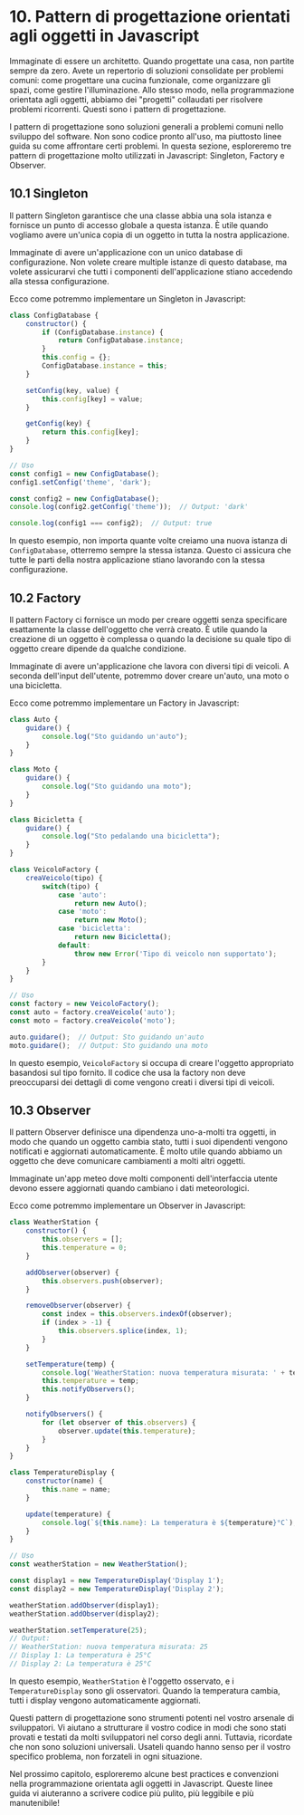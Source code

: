 # 10. Pattern di progettazione orientati agli oggetti in Javascript

Immaginate di essere un architetto. Quando progettate una casa, non partite sempre da zero. Avete un repertorio di soluzioni consolidate per problemi comuni: come progettare una cucina funzionale, come organizzare gli spazi, come gestire l'illuminazione. Allo stesso modo, nella programmazione orientata agli oggetti, abbiamo dei "progetti" collaudati per risolvere problemi ricorrenti. Questi sono i pattern di progettazione.

I pattern di progettazione sono soluzioni generali a problemi comuni nello sviluppo del software. Non sono codice pronto all'uso, ma piuttosto linee guida su come affrontare certi problemi. In questa sezione, esploreremo tre pattern di progettazione molto utilizzati in Javascript: Singleton, Factory e Observer.

## 10.1 Singleton

Il pattern Singleton garantisce che una classe abbia una sola istanza e fornisce un punto di accesso globale a questa istanza. È utile quando vogliamo avere un'unica copia di un oggetto in tutta la nostra applicazione.

Immaginate di avere un'applicazione con un unico database di configurazione. Non volete creare multiple istanze di questo database, ma volete assicurarvi che tutti i componenti dell'applicazione stiano accedendo alla stessa configurazione.

Ecco come potremmo implementare un Singleton in Javascript:

```javascript
class ConfigDatabase {
    constructor() {
        if (ConfigDatabase.instance) {
            return ConfigDatabase.instance;
        }
        this.config = {};
        ConfigDatabase.instance = this;
    }

    setConfig(key, value) {
        this.config[key] = value;
    }

    getConfig(key) {
        return this.config[key];
    }
}

// Uso
const config1 = new ConfigDatabase();
config1.setConfig('theme', 'dark');

const config2 = new ConfigDatabase();
console.log(config2.getConfig('theme'));  // Output: 'dark'

console.log(config1 === config2);  // Output: true
```

In questo esempio, non importa quante volte creiamo una nuova istanza di `ConfigDatabase`, otterremo sempre la stessa istanza. Questo ci assicura che tutte le parti della nostra applicazione stiano lavorando con la stessa configurazione.

## 10.2 Factory

Il pattern Factory ci fornisce un modo per creare oggetti senza specificare esattamente la classe dell'oggetto che verrà creato. È utile quando la creazione di un oggetto è complessa o quando la decisione su quale tipo di oggetto creare dipende da qualche condizione.

Immaginate di avere un'applicazione che lavora con diversi tipi di veicoli. A seconda dell'input dell'utente, potremmo dover creare un'auto, una moto o una bicicletta.

Ecco come potremmo implementare un Factory in Javascript:

```javascript
class Auto {
    guidare() {
        console.log("Sto guidando un'auto");
    }
}

class Moto {
    guidare() {
        console.log("Sto guidando una moto");
    }
}

class Bicicletta {
    guidare() {
        console.log("Sto pedalando una bicicletta");
    }
}

class VeicoloFactory {
    creaVeicolo(tipo) {
        switch(tipo) {
            case 'auto':
                return new Auto();
            case 'moto':
                return new Moto();
            case 'bicicletta':
                return new Bicicletta();
            default:
                throw new Error('Tipo di veicolo non supportato');
        }
    }
}

// Uso
const factory = new VeicoloFactory();
const auto = factory.creaVeicolo('auto');
const moto = factory.creaVeicolo('moto');

auto.guidare();  // Output: Sto guidando un'auto
moto.guidare();  // Output: Sto guidando una moto
```

In questo esempio, `VeicoloFactory` si occupa di creare l'oggetto appropriato basandosi sul tipo fornito. Il codice che usa la factory non deve preoccuparsi dei dettagli di come vengono creati i diversi tipi di veicoli.

## 10.3 Observer

Il pattern Observer definisce una dipendenza uno-a-molti tra oggetti, in modo che quando un oggetto cambia stato, tutti i suoi dipendenti vengono notificati e aggiornati automaticamente. È molto utile quando abbiamo un oggetto che deve comunicare cambiamenti a molti altri oggetti.

Immaginate un'app meteo dove molti componenti dell'interfaccia utente devono essere aggiornati quando cambiano i dati meteorologici.

Ecco come potremmo implementare un Observer in Javascript:

```javascript
class WeatherStation {
    constructor() {
        this.observers = [];
        this.temperature = 0;
    }

    addObserver(observer) {
        this.observers.push(observer);
    }

    removeObserver(observer) {
        const index = this.observers.indexOf(observer);
        if (index > -1) {
            this.observers.splice(index, 1);
        }
    }

    setTemperature(temp) {
        console.log('WeatherStation: nuova temperatura misurata: ' + temp);
        this.temperature = temp;
        this.notifyObservers();
    }

    notifyObservers() {
        for (let observer of this.observers) {
            observer.update(this.temperature);
        }
    }
}

class TemperatureDisplay {
    constructor(name) {
        this.name = name;
    }

    update(temperature) {
        console.log(`${this.name}: La temperatura è ${temperature}°C`);
    }
}

// Uso
const weatherStation = new WeatherStation();

const display1 = new TemperatureDisplay('Display 1');
const display2 = new TemperatureDisplay('Display 2');

weatherStation.addObserver(display1);
weatherStation.addObserver(display2);

weatherStation.setTemperature(25);
// Output:
// WeatherStation: nuova temperatura misurata: 25
// Display 1: La temperatura è 25°C
// Display 2: La temperatura è 25°C
```

In questo esempio, `WeatherStation` è l'oggetto osservato, e i `TemperatureDisplay` sono gli osservatori. Quando la temperatura cambia, tutti i display vengono automaticamente aggiornati.

Questi pattern di progettazione sono strumenti potenti nel vostro arsenale di sviluppatori. Vi aiutano a strutturare il vostro codice in modi che sono stati provati e testati da molti sviluppatori nel corso degli anni. Tuttavia, ricordate che non sono soluzioni universali. Usateli quando hanno senso per il vostro specifico problema, non forzateli in ogni situazione.

Nel prossimo capitolo, esploreremo alcune best practices e convenzioni nella programmazione orientata agli oggetti in Javascript. Queste linee guida vi aiuteranno a scrivere codice più pulito, più leggibile e più manutenibile!
